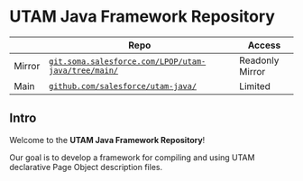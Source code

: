 # UTAM Java Framework Repository

|       | Repo   | Access |
| ----- | ------ | ---- |
| Mirror | [`git.soma.salesforce.com/LPOP/utam-java/tree/main/`](https://git.soma.salesforce.com/LPOP/utam-java/tree/main/) | Readonly Mirror |
| Main | [`github.com/salesforce/utam-java/`](https://github.com/salesforce/utam-java/) | Limited |

## Intro

Welcome to the **UTAM Java Framework Repository**!

Our goal is to develop a framework for compiling and using UTAM declarative Page Object description
files.
